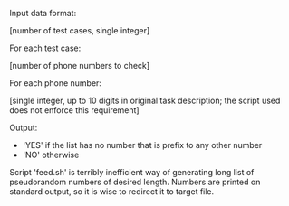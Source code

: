 Input data format:

[number of test cases, single integer]

For each test case:

[number of phone numbers to check]

For each phone number:

[single integer, up to 10 digits in original task description; the script used does not enforce this requirement]

Output:

  * 'YES' if the list has no number that is prefix to any other number
  * 'NO' otherwise

Script 'feed.sh' is terribly inefficient way of generating long list of pseudorandom numbers of desired length. Numbers are printed on standard output, so it is wise to redirect it to target file.
